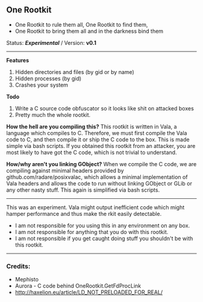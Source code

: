 ## One Rootkit
- One Rootkit to rule them all, One Rootkit to find them,
- One Rootkit to bring them all and in the darkness bind them

Status: ***Experimental*** / Version: **v0.1**

---
**Features**

 1. Hidden directories and files (by gid or by name)
 2. Hidden processes (by gid)
 3. Crashes your system

**Todo**

 1. Write a C source code obfuscator so it looks like shit on attacked boxes
 2. Pretty much the whole rootkit.

**How the hell are you compiling this?**
This rootkit is written in Vala, a language which compiles to C. Therefore, we must first compile the Vala code to C, and then compile it or ship the C code to the box. This is made simple via bash scripts. If you obtained this rootkit from an attacker, you are most likely to have got the C code, which is not trivial to understand.

**How/why aren't you linking GObject?**
When we compile the C code, we are compiling against minimal headers provided by github.com/radare/posixvalac, which allows a minimal implementation of Vala headers and allows the code to run without linking GObject or GLib or any other nasty stuff. This again is simplified via bash scripts.

---

This was an experiment.
Vala might output inefficient code which might hamper performance and thus make the rkit easily detectable.

- I am not responsible for you using this in any environment on any box.
- I am not responsible for anything that you do with this rootkit.
- I am not responsible if you get caught doing stuff you shouldn't be with this rootkit.

---

### Credits:

 * Mephisto
 * Aurora - C code behind OneRootkit.GetFdProcLink
 * http://haxelion.eu/article/LD_NOT_PRELOADED_FOR_REAL/

